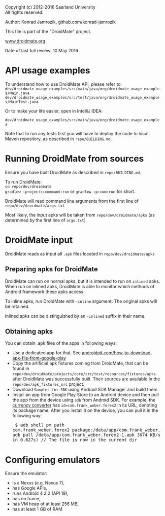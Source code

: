   Copyright (c) 2012-2016 Saarland University  
  All rights reserved.

  Author: Konrad Jamrozik, github.com/konrad-jamrozik
  
  This file is part of the "DroidMate" project.

  www.droidmate.org

  Date of last full review: 10 May 2016

# API usage examples

To understand how to use DroidMate API, please refer to:
`dev/droidmate_usage_examples/src/main/java/org/droidmate_usage_examples/Main.java`  
`dev/droidmate_usage_examples/src/test/java/org/droidmate_usage_examples/MainTest.java`

Or to make your life easier, open in IntelliJ IDEA:

`dev/droidmate_usage_examples/src/main/java/org/droidmate_usage_examples`

Note that to run any tests first you will have to deploy the code to local Maven repository, as described in `repo/BUILDING.md`.

# Running DroidMate from sources

Ensure you have built DroidMate as described in `repo/BUILDING.md`.

To run DroidMate:  
`cd repo/dev/droidmate`  
`gradlew :projects:command:run` or `gradlew :p:com:run` for short.

DroidMate will read command line arguments from the first line of
`repo/dev/droidmate/args.txt`

Most likely, the input apks will be taken from `repo/dev/droidmate/apks` (as determined by the first line of `args.txt`)


# DroidMate input

DroidMate reads as input all `.apk` files located in `repo/dev/droidmate/apks` 

## Preparing apks for DroidMate ####

DroidMate can run on normal apks, but it is intended to run on `inlined` apks. When run on inlined apks, DroidMate is able to 
monitor which methods of Android framework these apks access.

To inline apks, run DroidMate with `-inline` argument. The original apks will be retained.

Inlined apks can be distinguished by an `-inlined` suffix in their name.

## Obtaining apks ###

You can obtain .apk files of the apps in following ways:

* Use a dedicated app for that. See [androidpit.com/how-to-download-apk-file-from-google-play](https://www.androidpit.com/how-to-download-apk-file-from-google-play)
* Copy the artificial apk fixtures coming from DroidMate, that can be found in `repo/dev/droidmate/projects/core/src/test/resources/fixtures/apks`
after DroidMate was successfully built. Their sources are available in the `repo/dev/apk_fixtures_src` project.
* Download `Samples for SDK` using Android SDK Manager and build them.
* Install an app from Google Play Store to an Android device and then pull the app from the device using `adb` from Android SDK. For example, the [currency converter](https://play.google.com/store/apps/details?id=com.frank_weber.forex2) has `id=com.frank_weber.forex2` in its URL, denoting its package name. After you install it on the device, you can pull it in the following way: <pre>
$ adb shell pm path com.frank_weber.forex2
package:/data/app/com.frank_weber.forex2-1.apk
$ adb pull /data/app/com.frank_weber.forex2-1.apk
3674 KB/s (2361399 bytes in 0.627s)
// The file is now in the current dir
</pre>

# Configuring emulators

Ensure the emulator:
 
* is a Nexus (e.g. Nexus 7),
* has Google APIs,
* runs Android 4.2.2 (API 19),
* has no frame,
* has VM heap of at least 256 MB,
* has at least 1 GB of RAM.
